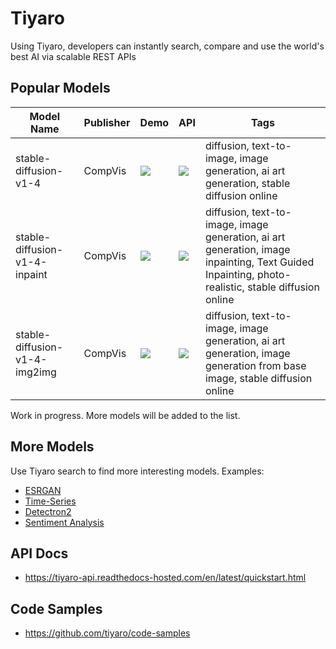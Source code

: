 # Tiyaro

Using Tiyaro, developers can instantly search, compare and use the world's best AI via scalable REST APIs
## Popular Models

| Model Name                    | Publisher | Demo                                                                                                                                                                                            | API                                                                                                                                                                                                 | Tags                                                                                                                                              |
| ----------------------------- | --------- | ----------------------------------------------------------------------------------------------------------------------------------------------------------------------------------------------- | --------------------------------------------------------------------------------------------------------------------------------------------------------------------------------------------------- | ------------------------------------------------------------------------------------------------------------------------------------------------- |
| stable-diffusion-v1-4         | CompVis   | <a href=https://console.tiyaro.ai/explore/CompVis-stable-diffusion-v1-4-5608689/demo><img src="https://tiyaro-public-docs.s3.us-west-2.amazonaws.com/assets/tiyaro_demo_badge.svg"></a>         | <a href=https://console.tiyaro.ai/explore/CompVis-stable-diffusion-v1-4-5608689/api><img src="https://tiyaro-public-docs.s3.us-west-2.amazonaws.com/assets/tiyaro_cloud_api_badge.svg"></a>         | diffusion, text-to-image, image generation, ai art generation, stable diffusion online                                                            |
| stable-diffusion-v1-4-inpaint | CompVis   | <a href=https://console.tiyaro.ai/explore/CompVis-stable-diffusion-v1-4-inpaint-5608689/demo><img src="https://tiyaro-public-docs.s3.us-west-2.amazonaws.com/assets/tiyaro_demo_badge.svg"></a> | <a href=https://console.tiyaro.ai/explore/CompVis-stable-diffusion-v1-4-inpaint-5608689/api><img src="https://tiyaro-public-docs.s3.us-west-2.amazonaws.com/assets/tiyaro_cloud_api_badge.svg"></a> | diffusion, text-to-image, image generation, ai art generation, image inpainting, Text Guided Inpainting, photo-realistic, stable diffusion online |
| stable-diffusion-v1-4-img2img | CompVis   | <a href=https://console.tiyaro.ai/explore/CompVis-stable-diffusion-v1-4-img2img-5608689/demo><img src="https://tiyaro-public-docs.s3.us-west-2.amazonaws.com/assets/tiyaro_demo_badge.svg"></a> | <a href=https://console.tiyaro.ai/explore/CompVis-stable-diffusion-v1-4-img2img-5608689/api><img src="https://tiyaro-public-docs.s3.us-west-2.amazonaws.com/assets/tiyaro_cloud_api_badge.svg"></a> | diffusion, text-to-image, image generation, ai art generation, image generation from base image, stable diffusion online                          |

Work in progress.  More models will be added to the list.

## More Models

Use Tiyaro search to find more interesting models.  Examples:

- [ESRGAN](https://console.tiyaro.ai/explore?q=esrgan)
- [Time-Series](https://console.tiyaro.ai/explore?q=time%20series)
- [Detectron2](https://console.tiyaro.ai/explore?q=detectron2)
- [Sentiment Analysis](https://console.tiyaro.ai/explore?q=sentiment%20analysis)

## API Docs
- https://tiyaro-api.readthedocs-hosted.com/en/latest/quickstart.html

## Code Samples
- https://github.com/tiyaro/code-samples

